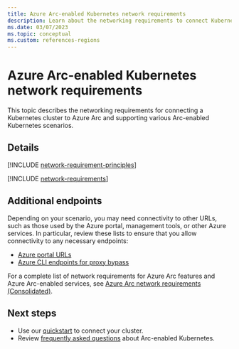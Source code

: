 ```yaml
---
title: Azure Arc-enabled Kubernetes network requirements
description: Learn about the networking requirements to connect Kubernetes clusters to Azure Arc.
ms.date: 03/07/2023
ms.topic: conceptual 
ms.custom: references-regions
---
```


# Azure Arc-enabled Kubernetes network requirements

This topic describes the networking requirements for connecting a Kubernetes cluster to Azure Arc and supporting various Arc-enabled Kubernetes scenarios.

## Details

[!INCLUDE [network-requirement-principles](../includes/network-requirement-principles.md)]

[!INCLUDE [network-requirements](includes/network-requirements.md)]

## Additional endpoints

Depending on your scenario, you may need connectivity to other URLs, such as those used by the Azure portal, management tools, or other Azure services. In particular, review these lists to ensure that you allow connectivity to any necessary endpoints:

- [Azure portal URLs](../azure-portal/azure-portal-safelist-urls.md)
- [Azure CLI endpoints for proxy bypass](/cli/azure/azure-cli-endpoints)

For a complete list of network requirements for Azure Arc features and Azure Arc-enabled services, see [Azure Arc network requirements (Consolidated)](../network-requirements-consolidated.md).

## Next steps

- Use our [quickstart](quickstart-connect-cluster.md) to connect your cluster.
- Review [frequently asked questions](faq.md) about Arc-enabled Kubernetes.
